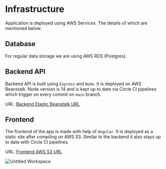 # Infrastructure

Application is deployed using AWS Services. The details of which are mentioned below.

## Database

For regular data storage we are using AWS RDS (Postgres).

## Backend API

Backend API is built using `Express` and `Node`. It is deployed on AWS Beanstalk. Node version is 14 and is kept up to date via Circle CI pipelines which trigger on every commit on `main` branch.

URL: [Backend Elastic Beanstalk URL](http://udagram-env.eba-3mer32kb.us-east-1.elasticbeanstalk.com)

## Frontend

The frontend of the app is made with help of `Angular`. It is deployed as a static site after compiling on AWS S3. Similar to the backend it also stays up to date with Circle CI pipelines.

URL: [Frontend AWS S3 URL](http://udagram-static.s3-website-us-east-1.amazonaws.com)

![Untitled Workspace](https://user-images.githubusercontent.com/11636916/165159984-acb842d4-78c5-4456-96e5-e13e41537b93.jpg)
